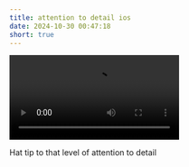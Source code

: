 ```yaml
---
title: attention to detail ios
date: 2024-10-30 00:47:18
short: true
---
```


![](batteryColorSwitch.mp4)

Hat tip to that level of attention to detail
